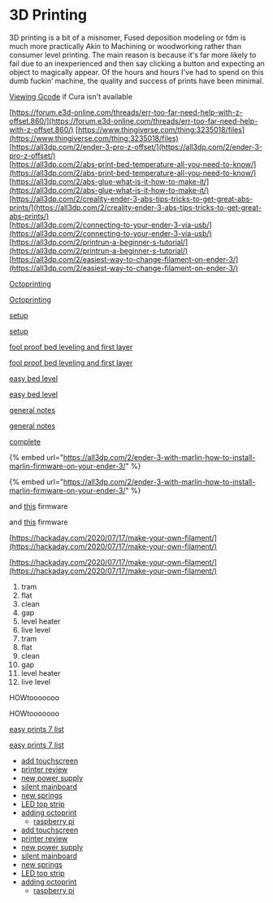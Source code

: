 # 3D Printing

3D printing is a bit of a misnomer, Fused deposition modeling or fdm is much more practically Akin  to Machining or woodworking rather than consumer level printing. The main reason is because it's far more likely to fail due to an inexperienced and then say clicking a button and expecting an object to magically appear. Of the hours and hours I've had to spend on this dumb fuckin’ machine,  the quality and success of prints have been minimal. 



[Viewing Gcode](http://jherrm.com/gcode-viewer/) if Cura isn't available

[https://forum.e3d-online.com/threads/err-too-far-need-help-with-z-offset.860/](https://forum.e3d-online.com/threads/err-too-far-need-help-with-z-offset.860/) [https://www.thingiverse.com/thing:3235018/files](https://www.thingiverse.com/thing:3235018/files)   
[https://all3dp.com/2/ender-3-pro-z-offset/](https://all3dp.com/2/ender-3-pro-z-offset/)   
[https://all3dp.com/2/abs-print-bed-temperature-all-you-need-to-know/](https://all3dp.com/2/abs-print-bed-temperature-all-you-need-to-know/)   
[https://all3dp.com/2/abs-glue-what-is-it-how-to-make-it/](https://all3dp.com/2/abs-glue-what-is-it-how-to-make-it/)   
[https://all3dp.com/2/creality-ender-3-abs-tips-tricks-to-get-great-abs-prints/](https://all3dp.com/2/creality-ender-3-abs-tips-tricks-to-get-great-abs-prints/)  
[https://all3dp.com/2/connecting-to-your-ender-3-via-usb/](https://all3dp.com/2/connecting-to-your-ender-3-via-usb/)   
[https://all3dp.com/2/printrun-a-beginner-s-tutorial/](https://all3dp.com/2/printrun-a-beginner-s-tutorial/) [https://all3dp.com/2/easiest-way-to-change-filament-on-ender-3/](https://all3dp.com/2/easiest-way-to-change-filament-on-ender-3/)









[Octoprinting](https://octoprint.org/)

[Octoprinting](https://octoprint.org/)

[setup](https://www.youtube.com/watch?v=N9aWBjbj3Ag)

[setup](https://www.youtube.com/watch?v=N9aWBjbj3Ag)

[fool proof bed leveling and first layer ](https://www.youtube.com/watch?v=8VgVwCeaovQ)

[fool proof bed leveling and first layer ](https://www.youtube.com/watch?v=8VgVwCeaovQ)

[easy bed level](https://www.youtube.com/watch?v=_EfWVUJjBdA)

[easy bed level](https://www.youtube.com/watch?v=_EfWVUJjBdA)

[general notes ](https://www.youtube.com/watch?v=EnINVgu7F0I)

[general notes ](https://www.youtube.com/watch?v=EnINVgu7F0I)

[complete](https://www.youtube.com/watch?v=T-Z3GmM20JM)

{% embed url="https://all3dp.com/2/ender-3-with-marlin-how-to-install-marlin-firmware-on-your-ender-3/" %}

{% embed url="https://all3dp.com/2/ender-3-with-marlin-how-to-install-marlin-firmware-on-your-ender-3/" %}

and [this](https://all3dp.com/2/3d-printer-firmware-which-to-choose-and-how-to-change-it/) firmware

and [this](https://all3dp.com/2/3d-printer-firmware-which-to-choose-and-how-to-change-it/) firmware

[https://hackaday.com/2020/07/17/make-your-own-filament/](https://hackaday.com/2020/07/17/make-your-own-filament/) 

[https://hackaday.com/2020/07/17/make-your-own-filament/](https://hackaday.com/2020/07/17/make-your-own-filament/) 

1. tram
2. flat 
3. clean
4. gap 
5. level heater 
6. live level 
7. tram
8. flat 
9. clean
10. gap 
11. level heater 
12. live level 

HOWtooooooo

HOWtooooooo

[easy prints 7 list](https://www.youtube.com/watch?v=fq2IKp3jeaY)

[easy prints 7 list](https://www.youtube.com/watch?v=fq2IKp3jeaY)

* [add touchscreen](https://howchoo.com/g/y2fin2q5njm/ender-3-octoprint-touchscreen#intro)
* [printer review](https://howchoo.com/g/ytbizjaxzjk/creality-ender-3-3d-printer-review#intro)
* [new power supply](https://howchoo.com/g/ndu3zjhhzgv/ender-3-meanwell-psu-upgrade)
* [silent mainboard](https://howchoo.com/g/ntmwy2u4owu/ender-3-board-upgrade)
* [new springs ](https://howchoo.com/g/otg0zjq3yjm/ender-3-bed-spring-upgrade)
* [LED top strip](https://howchoo.com/g/odk2ngrhztd/how-to-add-an-led-strip-to-your-3d-printer)
* [adding octoprint](https://howchoo.com/g/ntg5yzg1odk/using-octoprint-with-the-creality-ender-3-3d-printer)
  * [raspberry pi ](https://howchoo.com/g/y2rhnzm3odz/control-your-3d-printer-with-octoprint-and-raspberry-pi)
* [add touchscreen](https://howchoo.com/g/y2fin2q5njm/ender-3-octoprint-touchscreen#intro)
* [printer review](https://howchoo.com/g/ytbizjaxzjk/creality-ender-3-3d-printer-review#intro)
* [new power supply](https://howchoo.com/g/ndu3zjhhzgv/ender-3-meanwell-psu-upgrade)
* [silent mainboard](https://howchoo.com/g/ntmwy2u4owu/ender-3-board-upgrade)
* [new springs ](https://howchoo.com/g/otg0zjq3yjm/ender-3-bed-spring-upgrade)
* [LED top strip](https://howchoo.com/g/odk2ngrhztd/how-to-add-an-led-strip-to-your-3d-printer)
* [adding octoprint](https://howchoo.com/g/ntg5yzg1odk/using-octoprint-with-the-creality-ender-3-3d-printer)
  * [raspberry pi ](https://howchoo.com/g/y2rhnzm3odz/control-your-3d-printer-with-octoprint-and-raspberry-pi)

